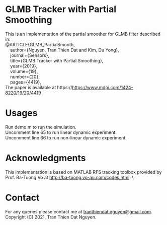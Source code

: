 # GLMB Tracker with Partial Smoothing
This is an implementation of the partial smoother for GLMB filter described in:\
@ARTICLE{GLMB_PartialSmooth, \
  &nbsp;&nbsp;&nbsp;&nbsp;author={Nguyen, Tran Thien Dat and Kim, Du Yong}, \
  &nbsp;&nbsp;&nbsp;&nbsp;journal={Sensors},  \
  &nbsp;&nbsp;&nbsp;&nbsp;title={GLMB Tracker with Partial Smoothing}, \
  &nbsp;&nbsp;&nbsp;&nbsp;year={2019},\
  &nbsp;&nbsp;&nbsp;&nbsp;volume={19},\
  &nbsp;&nbsp;&nbsp;&nbsp;number={20},\
  &nbsp;&nbsp;&nbsp;&nbsp;pages={4419},\
The paper is available at https://https://www.mdpi.com/1424-8220/19/20/4419
# Usages
Run demo.m to run the simulation.\
Uncomment line 65 to run linear dynamic experiment.\
Uncomment line 66 to run non-linear dynamic experiment.
# Acknowledgments
This implementation is based on MATLAB RFS tracking toolbox provided by Prof. Ba-Tuong Vo at http://ba-tuong.vo-au.com/codes.html. \
# Contact
For any queries please contact me at tranthiendat.nguyen@gmail.com.\
Copyright (C) 2021, Tran Thien Dat Nguyen.
